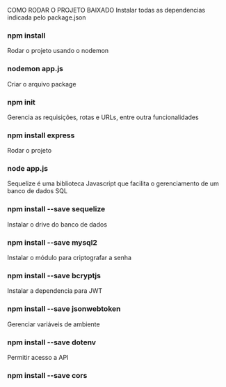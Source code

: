 COMO RODAR O PROJETO BAIXADO
Instalar todas as dependencias indicada pelo package.json
### npm install

Rodar o projeto usando o nodemon 
### nodemon app.js

Criar o arquivo package
### npm init

Gerencia as requisições, rotas e URLs, entre outra funcionalidades
### npm install express

Rodar o projeto 
### node app.js

Sequelize é uma biblioteca Javascript que facilita o gerenciamento de um banco de dados SQL
### npm install --save sequelize

Instalar o drive do banco de dados
### npm install --save mysql2

Instalar o módulo para criptografar a senha
### npm install --save bcryptjs

Instalar a dependencia para JWT
### npm install --save jsonwebtoken

Gerenciar variáveis de ambiente
### npm install --save dotenv

Permitir acesso a API
### npm install --save cors